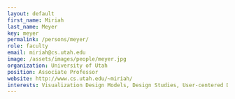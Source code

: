 ```yaml
---
layout: default
first_name: Miriah
last_name: Meyer
key: meyer
permalink: /persons/meyer/
role: faculty
email: miriah@cs.utah.edu
image: /assets/images/people/meyer.jpg
organization: University of Utah
position: Associate Professor
website: http://www.cs.utah.edu/~miriah/
interests: Visualization Design Models, Design Studies, User-centered Design
---
```

